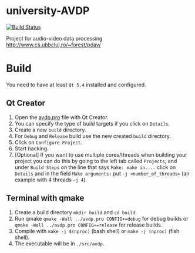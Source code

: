 # university-AVDP
[![Build Status](https://travis-ci.org/leyyin/university-AVDP.svg?branch=master)](https://travis-ci.org/leyyin/university-AVDP)

Project for audio-video data processing http://www.cs.ubbcluj.ro/~forest/pdav/

# Build
You need to have at least `Qt 5.4` installed and configured.

## Qt Creator
1. Open the [avdp.pro](avdp.pro) file with Qt Creator.
2. You can specify the type of build targets if you click on `Details`.
3. Create a new `build` directory.
4. For `Debug` and `Release` build use the new created `build` directory.
5. Click on `Configure Project`.
6. Start hacking.
7. [Optional] If you want to use multiple cores/threads when building your project you can do this by going to the left tab called `Projects`, and under `Build Steps` on the line that says `Make: make in....` click on `Details` and in the field `Make arguments:` put `-j <number_of_threads>` (an example with 4 threads `-j 4`).

## Terminal with qmake
1. Create a build directory `mkdir build` and `cd build`.
2. Run qmake `qmake -Wall ../avdp.pro CONFIG+=debug` for debug builds or `qmake -Wall ../avdp.pro CONFIG+=release` for release builds.
3. Compile with `make -j $(nproc)` (bash shell) or `make -j (nproc)` (fish shell).
4. The executable will be in `./src/avdp`.
